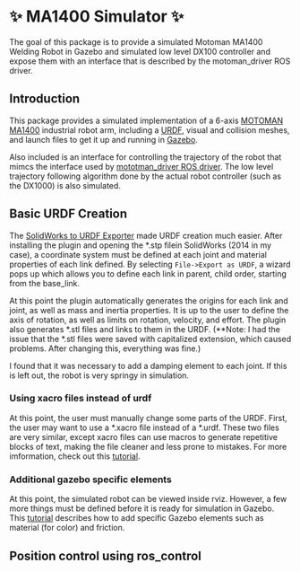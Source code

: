 # :sparkles: MA1400 Simulator :sparkles:

The goal of this package is to provide a simulated Motoman MA1400 Welding Robot in Gazebo and simulated low level DX100 controller and expose them with an interface that is described by the motoman_driver ROS driver.

## Introduction

This package provides a simulated implementation of a 6-axis [MOTOMAN MA1400](http://www.motoman.co.uk/en/products/robots/product-view/?tx_catalogrobot_pi1%5Buid%5D=2508&cHash=d3ce061255ce9c779404fd7022030526) industrial robot arm, including a [URDF](http://wiki.ros.org/urdf), visual and collision meshes, and launch files to get it up and running in [Gazebo](http://gazebosim.org/).

Also included is an interface for controlling the trajectory of the robot that mimcs the interface used by [mototman_driver ROS driver](http://wiki.ros.org/motoman_driver). The low level trajectory following algorithm done by the actual robot controller \(such as the DX1000\) is also simulated.

## Basic URDF Creation

The [SolidWorks to URDF Exporter](http://wiki.ros.org/sw_urdf_exporter) made URDF creation much easier. After installing the plugin and opening the \*.stp filein SolidWorks \(2014 in my case\), a coordinate system must be defined at each joint and material properties of each link defined. By selecting `File->Export as URDF`, a wizard pops up which allows you to define each link in parent, child order, starting from the base_link.

At this point the plugin automatically generates the origins for each link and joint, as well as mass and inertia properties. It is up to the user to define the axis of rotation, as well as limits on rotation, velocity, and effort. The plugin also generates \*.stl files and links to them in the URDF. \(\*\*Note: I had the issue that the \*.stl files were saved with capitalized extension, which caused problems. After changing this, everything was fine.\)

I found that it was necessary to add a damping element to each joint. If this is left out, the robot is very springy in simulation.

### Using xacro files instead of urdf

At this point, the user must manually change some parts of the URDF. First, the user may want to use a \*.xacro file instead of a \*.urdf. These two files are very similar, except xacro files can use macros to generate repetitive blocks of text, making the file cleaner and less prone to mistakes. For more imformation, check out this [tutorial](http://wiki.ros.org/urdf/Tutorials/Using%20Xacro%20to%20Clean%20Up%20a%20URDF%20File).

### Additional gazebo specific elements

At this point, the simulated robot can be viewed inside rviz. However, a few more things must be defined before it is ready for simulation in Gazebo. This [tutorial](http://gazebosim.org/tutorials/?tut=ros_urdf) describes how to add specific Gazebo elements such as material (for color) and friction.

## Position control using ros_control
